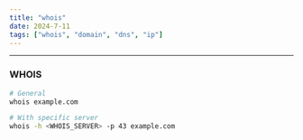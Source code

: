 ```yaml
---
title: "whois"
date: 2024-7-11
tags: ["whois", "domain", "dns", "ip"]
---
```


---
### WHOIS

<div>

```bash
# General
whois example.com
```

```bash
# With specific server
whois -h <WHOIS_SERVER> -p 43 example.com
```

</div>

<br>